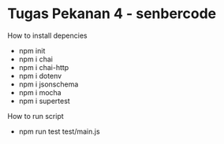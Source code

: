 # Tugas Pekanan 4 - senbercode

How to install depencies
- npm init
- npm i chai
- npm i chai-http
- npm i dotenv
- npm i jsonschema
- npm i mocha
- npm i supertest

How to run script
- npm run test test/main.js
